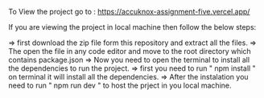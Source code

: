 To View the project go to : https://accuknox-assignment-five.vercel.app/

If you are viewing the project in local machine then follow the below steps:

=> first download the zip file form this repository and extract all the files.
=> The open the file in any code editor and move to the root directory which contains package.json
=> Now you need to open the terminal to install all the dependencies to run the project.
=> first you need to run " npm install " on terminal it will install all the dependencies.
=> After the instalation you need to run " npm run dev " to host the prject in you local machine.
